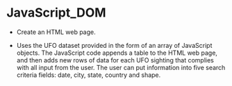 # JavaScript_DOM

* Create an HTML web page.

* Uses the UFO dataset provided in the form of an array of JavaScript objects. The JavaScript code appends a table to the HTML web page, and then adds new rows of data for each UFO sighting that complies with all input from the user. The user can put information into five search criteria fields: date, city, state, country and shape.
